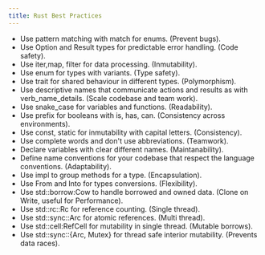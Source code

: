 ```yaml
---
title: Rust Best Practices
---
```


* Use pattern matching with match for enums. (Prevent bugs).
* Use Option and Result types for predictable error handling. (Code safety).
* Use iter,map, filter for data processing. (Inmutability).
* Use enum for types with variants. (Type safety).
* Use trait for shared behaviour in different types. (Polymorphism).
* Use descriptive names that communicate actions and results as with verb_name_details. (Scale codebase and team work).
* Use snake_case for variables and functions. (Readability).
* Use prefix for booleans with is, has, can. (Consistency across environments).
* Use const, static for inmutability with capital letters. (Consistency).
* Use complete words and don't use abbreviations. (Teamwork).
* Declare variables with clear different names. (Maintanability).
* Define name conventions for your codebase that respect the language conventions. (Adaptability).
* Use impl to group methods for a type. (Encapsulation).
* Use From and Into for types conversions. (Flexibility).
* Use std::borrow:Cow to handle borrowed and owned data. (Clone on Write, useful for Performance).
* Use std::rc::Rc for reference counting. (Single thread).
* Use std::sync::Arc for atomic references. (Multi thread).
* Use std::cell:RefCell for mutability in single thread. (Mutable borrows).
* Use std::sync::{Arc, Mutex} for thread safe interior mutability. (Prevents data races).
 
